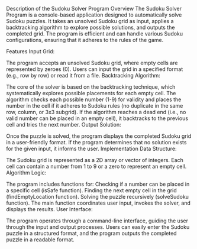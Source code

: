 Description of the Sudoku Solver Program
Overview
The Sudoku Solver Program is a console-based application designed to automatically solve Sudoku puzzles. It takes an unsolved Sudoku grid as input, applies a backtracking algorithm to explore possible solutions, and outputs the completed grid. The program is efficient and can handle various Sudoku configurations, ensuring that it adheres to the rules of the game.

Features
Input Grid:

The program accepts an unsolved Sudoku grid, where empty cells are represented by zeroes (0).
Users can input the grid in a specified format (e.g., row by row) or read it from a file.
Backtracking Algorithm:

The core of the solver is based on the backtracking technique, which systematically explores possible placements for each empty cell.
The algorithm checks each possible number (1-9) for validity and places the number in the cell if it adheres to Sudoku rules (no duplicate in the same row, column, or 3x3 subgrid).
If the algorithm reaches a dead end (i.e., no valid number can be placed in an empty cell), it backtracks to the previous cell and tries the next number.
Output Solution:

Once the puzzle is solved, the program displays the completed Sudoku grid in a user-friendly format.
If the program determines that no solution exists for the given input, it informs the user.
Implementation
Data Structure:

The Sudoku grid is represented as a 2D array or vector of integers.
Each cell can contain a number from 1 to 9 or a zero to represent an empty cell.
Algorithm Logic:

The program includes functions for:
Checking if a number can be placed in a specific cell (isSafe function).
Finding the next empty cell in the grid (findEmptyLocation function).
Solving the puzzle recursively (solveSudoku function).
The main function coordinates user input, invokes the solver, and displays the results.
User Interface:

The program operates through a command-line interface, guiding the user through the input and output processes.
Users can easily enter the Sudoku puzzle in a structured format, and the program outputs the completed puzzle in a readable format.
